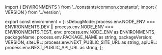 import { ENVIRONMENTS } from '../constants/common.constants';
import { VERSION } from '../version';

export const environment = {
  isDebugMode:
    process.env.NODE_ENV === ENVIRONMENTS.DEV || process.env.NODE_ENV === ENVIRONMENTS.TEST,
  env: process.env.NODE_ENV as ENVIRONMENTS,
  packageName: process.env.PACKAGE_NAME as string,
  packageVersion: VERSION,
  siteURL: process.env.NEXT_PUBLIC_SITE_URL as string,
  apiURL: process.env.NEXT_PUBLIC_API_URL as string,
};
